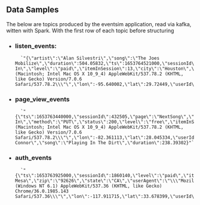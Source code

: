 ## Data Samples
The below are topics produced by the eventsim application, read via kafka, witten with Spark. With the first row of each topic before structuring



- ### listen_events: 
        `"{\"artist\":\"Alan Silvestri\",\"song\":\"The Joes Mobilize\",\"duration\":504.05832,\"ts\":1653764521000,\"sessionId\":1862641,\"auth\":\"Logged In\",\"level\":\"paid\",\"itemInSession\":13,\"city\":\"Houston\",\"zip\":\"77082\",\"state\":\"TX\",\"userAgent\":\"\\\"Mozilla/5.0 (Macintosh; Intel Mac OS X 10_9_4) AppleWebKit/537.78.2 (KHTML, like Gecko) Version/7.0.6 Safari/537.78.2\\\"\",\"lon\":-95.640002,\"lat\":29.72449,\"userId\":311567,\"lastName\":\"Williams\",\"firstName\":\"Dilan\",\"gender\":\"M\",\"registration\":1495975266000}"`

- ### page_view_events
        `"{\"ts\":1653763440000,\"sessionId\":432505,\"page\":\"NextSong\",\"auth\":\"Logged In\",\"method\":\"PUT\",\"status\":200,\"level\":\"free\",\"itemInSession\":3,\"city\":\"Tampa\",\"zip\":\"33637\",\"state\":\"FL\",\"userAgent\":\"\\\"Mozilla/5.0 (Macintosh; Intel Mac OS X 10_9_4) AppleWebKit/537.78.2 (KHTML, like Gecko) Version/7.0.6 Safari/537.78.2\\\"\",\"lon\":-82.361113,\"lat\":28.045334,\"userId\":432506,\"lastName\":\"Perez\",\"firstName\":\"Noelle\",\"gender\":\"F\",\"registration\":1495975266000,\"artist\":\"Joanna Connor\",\"song\":\"Playing In The Dirt\",\"duration\":238.39302}"`

- ### auth_events
        `"{\"ts\":1653763925000,\"sessionId\":1860140,\"level\":\"paid\",\"itemInSession\":3,\"city\":\"Costa Mesa\",\"zip\":\"92626\",\"state\":\"CA\",\"userAgent\":\"\\\"Mozilla/5.0 (Windows NT 6.1) AppleWebKit/537.36 (KHTML, like Gecko) Chrome/36.0.1985.143 Safari/537.36\\\"\",\"lon\":-117.911715,\"lat\":33.678399,\"userId\":505067,\"lastName\":\"Schmidt\",\"firstName\":\"Jordan\",\"gender\":\"M\",\"registration\":1575708411000,\"success\":true}"`
